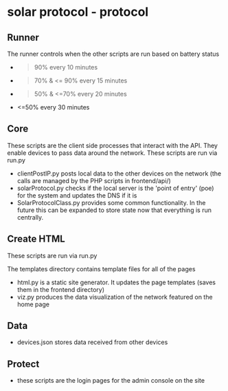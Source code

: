 # solar protocol - protocol

## Runner

The runner controls when the other scripts are run based on battery status

* >90% every 10 minutes
* >70% & <= 90% every 15 minutes
* >50% & <=70% every 20 minutes
* <=50% every 30 minutes

## Core

These scripts are the client side processes that interact with the API. They enable devices to pass data around the network. These scripts are run via run.py

* clientPostIP.py posts local data to the other devices on the network (the calls are managed by the PHP scripts in frontend/api/)
* solarProtocol.py checks if the local server is the 'point of entry' (poe) for the system and updates the DNS if it is
* SolarProtocolClass.py provides some common functionality. In the future this can be expanded to store state now that everything is run centrally.

## Create HTML

These scripts are run via run.py

The templates directory contains template files for all of the pages

* html.py is a static site generator. It updates the page templates (saves them in the frontend directory)
* viz.py produces the data visualization of the network featured on the home page

## Data

* devices.json stores data received from other devices 

## Protect

* these scripts are the login pages for the admin console on the site

